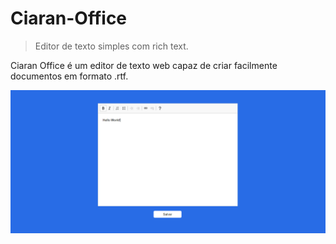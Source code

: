 # Ciaran-Office
> Editor de texto simples com rich text.

Ciaran Office é um editor de texto web capaz de criar facilmente documentos em formato .rtf.

![](image.png)
